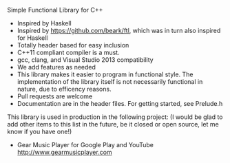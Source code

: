 Simple Functional Library for C++

- Inspired by Haskell
- Inspired by https://github.com/beark/ftl, which was in turn also inspired for Haskell
- Totally header based for easy inclusion
- C++11 compliant compiler is a must.
- gcc, clang, and Visual Studio 2013 compatibility
- We add features as needed
- This library makes it easier to program in functional style. The implementation of the library itself is not necessarily functional in nature, due to efficency reasons.
- Pull requests are welcome
- Documentation are in the header files. For getting started, see Prelude.h


This library is used in production in the following project: (I would be glad to add other items to this list in the future, be it closed or open source, let me know if you have one!)

- Gear Music Player for Google Play and YouTube  http://www.gearmusicplayer.com
